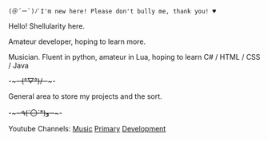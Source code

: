 	(＠´ー`)ﾉﾞI'm new here! Please don't bully me, thank you! ♥️

Hello! Shellularity here.

Amateur developer, hoping to learn more.

Musician.
Fluent in python, amateur in Lua, hoping to learn C# / HTML / CSS / Java

-~~~- (°▽°)/ -~~~-

General area to store my projects and the sort. 

-~~~- ٩(ˊ〇ˋ*)و -~~~-

Youtube Channels:
[Music](https://www.youtube.com/channel/UCQ2SmbeUjPvkVu94ogC_O2A)
[Primary](https://www.youtube.com/channel/UCOgzI4KaF3O99iKhaFuCxSw)
[Development](https://www.youtube.com/channel/UCHrDm3dY3RDdbYYbwpgplDg)
